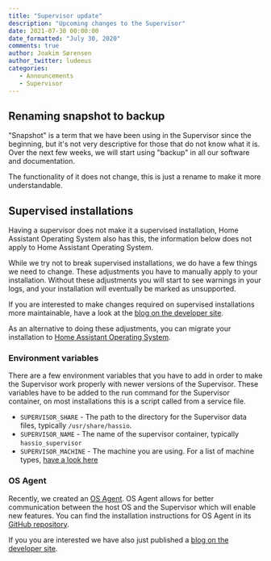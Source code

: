 ```yaml
---
title: "Supervisor update"
description: "Upcoming changes to the Supervisor"
date: 2021-07-30 00:00:00
date_formatted: "July 30, 2020"
comments: true
author: Joakim Sørensen
author_twitter: ludeeus
categories:
   - Announcements
   - Supervisor
---
```


## Renaming snapshot to backup

"Snapshot" is a term that we have been using in the Supervisor since the beginning,
but it's not very descriptive for those that do not know what it is.
Over the next few weeks, we will start using "backup"
in all our software and documentation.

The functionality of it does not change, this is just a rename to make it more understandable.

## Supervised installations

<div class='note'>
Having a supervisor does not make it a supervised installation, Home Assistant Operating System also has this, the information below does not apply to Home Assistant Operating System.
</div>

While we try not to break supervised installations, we do have a few things we need to change.
These adjustments you have to manually apply to your installation. Without these adjustments you will start to see warnings in your logs, and your installation will eventually be marked as unsupported.

If you are interested to make changes required on supervised installations more maintainable, have a look at the [blog on the developer site][dev_blog].

As an alternative to doing these adjustments, you can migrate your installation to [Home Assistant Operating System][installation_docs].

### Environment variables

There are a few environment variables that you have to add in order to make the Supervisor work properly with newer versions of the Supervisor.
These variables have to be added to the run command for the Supervisor container, on most installations this is a script called from a service file.

- `SUPERVISOR_SHARE` - The path to the directory for the Supervisor data files, typically `/usr/share/hassio`.
- `SUPERVISOR_NAME` - The name of the supervisor container, typically `hassio_supervisor`
- `SUPERVISOR_MACHINE` - The machine you are using. For a list of machine types, [have a look here][machine_types]

### OS Agent

Recently, we created an [OS Agent][os_agent]. OS Agent allows for better communication between the host OS and the Supervisor which will enable new features.
You can find the installation instructions for OS Agent in its [GitHub repository][os_agent].

If you you are interested we have also just published a [blog on the developer site][dev_blog].

[os_agent]: https://github.com/home-assistant/os-agent
[dev_blog]: https://developers.home-assistant.io/blog/2021/07/30/supervisor_update/
[installation_docs]: /installation/
[machine_types]: https://github.com/home-assistant/supervised-installer#supported-machine-types
